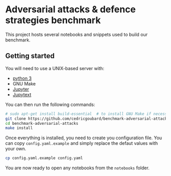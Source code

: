 # Adversarial attacks & defence strategies benchmark

This project hosts several notebooks and snippets used to build our benchmark.

## Getting started
You will need to use a UNIX-based server with:
 - [python 3](https://www.python.org/downloads/)
 - GNU Make
 - [Jupyter](https://jupyter.org/install)
 - [Jupytext](https://jupytext.readthedocs.io/en/latest/install.html)

You can then run the following commands:

```bash
# sudo apt-get install build-essential  # to install GNU Make if necessary
git clone https://github.com/cedricgoubard/benchmark-adversarial-attacks.git
cd benchmark-adversarial-attacks
make install
```

Once everything is installed, you need to create you configuration file. You can copy `config.yaml.example` and simply replace the defaut values with your own. 
```bash
cp config.yaml.example config.yaml
```

You are now ready to open any notebooks from the `notebooks` folder.

